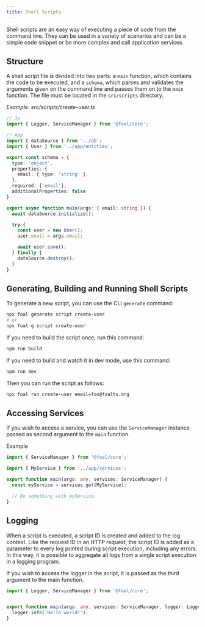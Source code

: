```yaml
---
title: Shell Scripts
---
```


Shell scripts are an easy way of executing a piece of code from the command line. They can be used in a variety of scenarios and can be a simple code snippet or be more complex and call application services.

## Structure

A shell script file is divided into two parts: a `main` function, which contains the code to be executed, and a `schema`, which parses and validates the arguments given on the command line and passes them on to the `main` function. The file must be located in the `src/scripts` directory.

*Example: src/scripts/create-user.ts*
```typescript
// 3p
import { Logger, ServiceManager } from '@foal/core';

// App
import { dataSource } from '../db';
import { User } from '../app/entities';

export const schema = {
  type: 'object',
  properties: {
    email: { type: 'string' },
  },
  required: ['email'],
  additionalProperties: false
}

export async function main(args: { email: string }) {
  await dataSource.initialize();

  try {
    const user = new User();
    user.email = args.email;

    await user.save();
  } finally {
    dataSource.destroy();
  }
}

```

## Generating, Building and Running Shell Scripts

To generate a new script, you can use the CLI `generate` command:

```bash
npx foal generate script create-user
# or
npx foal g script create-user
```

If you need to build the script once, run this command:
```bash
npm run build
```

If you need to build and watch it in dev mode, use this command:
```bash
npm run dev
```

Then you can run the script as follows:
```bash
npx foal run create-user email=foo@foalts.org
```

## Accessing Services

If you wish to access a service, you can use the `ServiceManager` instance passed as second argument to the `main` function.

Example

```typescript
import { ServiceManager } from '@foal/core';

import { MyService } from '../app/services';

export function main(args: any, services: ServiceManager) {
  const myService = services.get(MyService);

  // Do something with myService.
}
```

## Logging

When a script is executed, a script ID is created and added to the log context. Like the request ID in an HTTP request, the script ID is added as a parameter to every log printed during script execution, including any errors. In this way, it is possible to aggregate all logs from a single script execution in a logging program.

If you wish to access the logger in the script, it is passed as the third argument to the main function.

```typescript
import { Logger, ServiceManager } from '@foal/core';


export function main(args: any, services: ServiceManager, logger: Logger) {
  logger.info('Hello world!');
}
```
